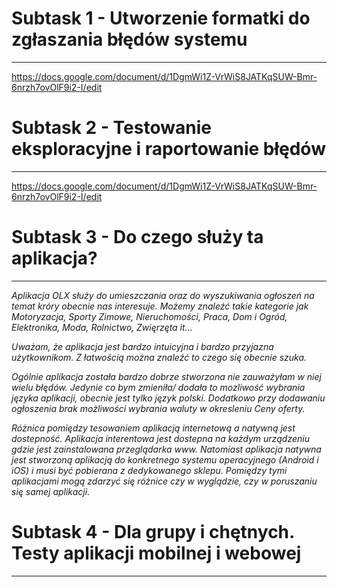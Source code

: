# ﻿Subtask 1 - Utworzenie formatki do zgłaszania błędów systemu
----
https://docs.google.com/document/d/1DgmWi1Z-VrWiS8JATKqSUW-Bmr-6nrzh7ovOlF9i2-I/edit

# ﻿Subtask 2 - Testowanie eksploracyjne i raportowanie błędów
---
https://docs.google.com/document/d/1DgmWi1Z-VrWiS8JATKqSUW-Bmr-6nrzh7ovOlF9i2-I/edit

# Subtask 3 - Do czego służy ta aplikacja?
---

*Aplikacja OLX służy do umieszczania oraz do wyszukiwania ogłoszeń na temat króry obecnie nas interesuje. Możemy znaleźć takie kategorie jak Motoryzacja, Sporty Zimowe, Nieruchomości, Praca, Dom i Ogród, Elektronika, Moda, Rolnictwo, Zwięrzęta it...*

*Uważam, że aplikacja jest bardzo intuicyjna i bardzo przyjazna użytkownikom. Z łatwością można znaleźć to czego się obecnie szuka.*  

*Ogólnie aplikacja została bardzo dobrze stworzona nie zauważyłam w niej wielu błędów. Jedynie co bym zmieniła/ dodała to mozliwość wybrania języka aplikacji, obecnie jest tylko język polski. Dodatkowo przy dodawaniu ogłoszenia brak możliwości wybrania waluty w okresleniu Ceny oferty.*

*Różnica pomiędzy tesowaniem aplikacją internetową a natywną jest dostepność. Aplikacja interentowa jest dostepna na każdym urządzeniu gdzie jest zainstalowana przeglądarka www. Natomiast aplikacja natywna jest stworzoną aplikacją do konkretnego systemu operacyjnego (Android i iOS) i  musi być pobierana z dedykowanego sklepu. Pomiędzy tymi aplikacjami mogą zdarzyć się różnice czy w wyglądzie, czy w poruszaniu się samej aplikacji.*

# ﻿Subtask 4 - Dla grupy i chętnych. Testy aplikacji mobilnej i webowej
----



